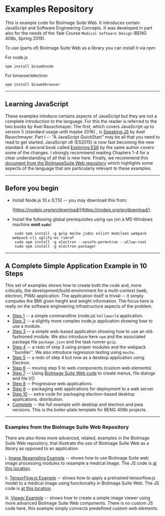 # Examples Repository

This is example code for BioImage Suite Web. It introduces certain JavaScript
and Software Engineering Concepts. It was developed in part also for the needs
of the Yale Course ``Medical Software Design`` (BENG 406b, Spring 2019). 

To use (parts of) BioImage Suite Web as a library you can install it via npm

For node.js

    npm install biswebnode
    
For browser/electron

    npm install biswebbrowser


---

## Learning JavaScript

These examples intoduce certains aspects of JavaScript but they are not a
complete introduction to the language.  For this the reader is referred to the
two books by Axel Rauschmayer. The first, which covers JavaScript up to
version 5 (standard usage until maybe 2016) , is
[Speaking JS](http://speakingjs.com/es5/) by Axel Rauschmayer. Part I -- "A
JavaScript QuickStart" may be all that you need to read to get
started. JavaScript v6 (ES2015) is now fast becoming the new standard. A
second book called [Exploring ES6](http://exploringjs.com/es6/index.html) by
the same author covers some of the changes. I strongly recommend reading
Chapters 1-4 for a clear understanding of all that is new here. Finally, we
recommend this
[document from the BioImageSuite Web repository](https://github.com/bioimagesuiteweb/bisweb/blob/master/docs/AspectsOfJS.md)
which highlights some aspects of the language that are particularly relevant
to these examples.

---

## Before you begin

 * Install Node.js 10.x (LTS) -- you may download this from:

    [https://nodejs.org/en/download/](https://nodejs.org/en/download/). 
    
 
 * Install the following global prerequisites using `npm` (on a MS-Windows
   machine __omit `sudo`__)

        sudo npm install -g gulp mocha jsdoc eslint modclean webpack webpack-cli uglify-es rimraf 
        sudo npm install -g electron --unsafe-perm=true --allow-root
        sudo npm install -g electron-packager
---

## A Complete Simple Application Example in 10 Steps

This set of examples shows how to create both the code and, more critically,
the development/build environment for a multi-context (web, electron, PWA)
application. The application itself is trivial -- it simply computes the BMI
given height and weight information. The focus here is really on the software
engineering infrastructure aspects of the problem.

* [Step 1](./step01) -- a simple commandline (node.js)  `helloworld` application.
* [Step 2](./step02) -- a slightly more complex node.js application showing how
  to use a module.
* [Step 3](./step03) -- a simple web-based application showing how to use an
  old-fashioned module. We also introduce here `npm` and the associated
  package file `package.json` and the task runner `gulp`.
* [Step 4](./step04) -- a redo of step 3 using proper modules and the webpack
  ''bundler''. We also introduce regression testing using `mocha`.
* [Step 5](./step05) -- a redo of step 4 but now as a desktop application using
  Electron.
* [Step 6](./step06) -- moving step 5 to web-components (custom web elements)
* [Step 7](./step07) -- Using
  [BioImage Suite Web code](https://github.com/bioimagesuiteweb/bisweb) to create menus, file dialogs and file I/O
* [Step 8](./step08) -- Progressive web applications.
* [Step 9](./step09) -- packaging web applications for deployment to a web server.
* [Step 10](./step10) -- extra code for packaging electron-based desktop applications.
  distribution. 
* [Complete](./complete) -- the full example with desktop and electron and pwa
  versions. This is the boiler-plate template  for BENG 406b projects.
  
---
### Examples from the BioImage Suite Web Repository

There are also three more advanced, related, examples in the BioImage Suite
Web repository, that illustrate the use of BioImage Suite Web as a library as
opposed to an application.

i.  [ Image Resampling Example](https://github.com/bioimagesuiteweb/bisweb/blob/master/web/exportexample.html)
  -- shows how to use BioImage Suite web image processing modules to resample
  a medical image. The JS code is [at this location](https://github.com/bioimagesuiteweb/bisweb/blob/master/web/exportexample.js).

ii. [ TensorFlow.js Example](https://github.com/bioimagesuiteweb/bisweb/blob/master/web/tfjsexample.html)
-- shows how to apply a pretrained tensorflow.js model to a medical image using
functionality in BioImage Suite Web. The JS code is [at this location](https://github.com/bioimagesuiteweb/bisweb/blob/master/web/tfjsexample.js).
    
iii. [Viewer Example](https://github.com/bioimagesuiteweb/bisweb/blob/master/web/viewerexample.html)
  -- shows how to create a simple image viewer using more advanced BioImage
  Suite Web components. There is no custom JS code here, this example simply
  connects predefined custom web elements.

